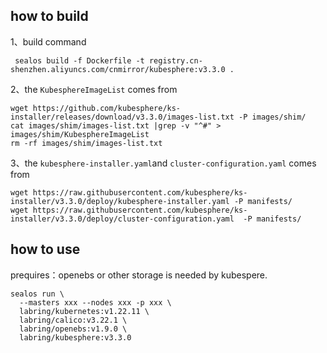 ## how to build

1、build command

```
 sealos build -f Dockerfile -t registry.cn-shenzhen.aliyuncs.com/cnmirror/kubesphere:v3.3.0 .
```

2、the `KubesphereImageList` comes from

```
wget https://github.com/kubesphere/ks-installer/releases/download/v3.3.0/images-list.txt -P images/shim/
cat images/shim/images-list.txt |grep -v "^#" > images/shim/KubesphereImageList
rm -rf images/shim/images-list.txt
```

3、the `kubesphere-installer.yaml`and `cluster-configuration.yaml` comes from

```
wget https://raw.githubusercontent.com/kubesphere/ks-installer/v3.3.0/deploy/kubesphere-installer.yaml -P manifests/
wget https://raw.githubusercontent.com/kubesphere/ks-installer/v3.3.0/deploy/cluster-configuration.yaml  -P manifests/
```

## how to use

prequires：openebs or other storage is needed by kubespere.

```
sealos run \
  --masters xxx --nodes xxx -p xxx \
  labring/kubernetes:v1.22.11 \
  labring/calico:v3.22.1 \
  labring/openebs:v1.9.0 \
  labring/kubesphere:v3.3.0
```



